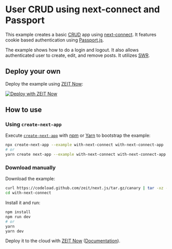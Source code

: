 # User CRUD using next-connect and Passport

This example creates a basic [CRUD](https://en.wikipedia.org/wiki/Create,_read,_update_and_delete) app using [next-connect](https://github.com/hoangvvo/next-connect). It features cookie based authentication using [Passport.js](http://www.passportjs.org/).

The example shows how to do a login and logout. It also allows authenticated user to create, edit, and remove posts. It utilizes [SWR](https://swr.now.sh/).

## Deploy your own

Deploy the example using [ZEIT Now](https://zeit.co/now):

[![Deploy with ZEIT Now](https://zeit.co/button)](https://zeit.co/import/project?template=https://github.com/zeit/next.js/tree/canary/examples/with-next-connect)

## How to use

### Using `create-next-app`

Execute [`create-next-app`](https://github.com/zeit/next.js/tree/canary/packages/create-next-app) with [npm](https://docs.npmjs.com/cli/init) or [Yarn](https://yarnpkg.com/lang/en/docs/cli/create/) to bootstrap the example:

```bash
npx create-next-app --example with-next-connect with-next-connect-app
# or
yarn create next-app --example with-next-connect with-next-connect-app
```

### Download manually

Download the example:

```bash
curl https://codeload.github.com/zeit/next.js/tar.gz/canary | tar -xz --strip=2 next.js-canary/examples/with-next-connect
cd with-next-connect
```

Install it and run:

```bash
npm install
npm run dev
# or
yarn
yarn dev
```

Deploy it to the cloud with [ZEIT Now](https://zeit.co/import?filter=next.js&utm_source=github&utm_medium=readme&utm_campaign=next-example) ([Documentation](https://nextjs.org/docs/deployment)).
